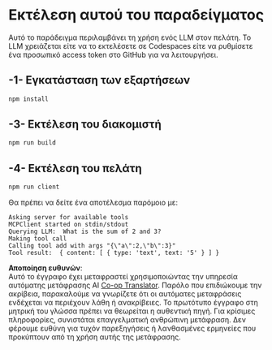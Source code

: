 <!--
CO_OP_TRANSLATOR_METADATA:
{
  "original_hash": "6d6315e03f591fb5a39be91da88585dc",
  "translation_date": "2025-07-13T19:19:55+00:00",
  "source_file": "03-GettingStarted/03-llm-client/solution/typescript/README.md",
  "language_code": "el"
}
-->
# Εκτέλεση αυτού του παραδείγματος

Αυτό το παράδειγμα περιλαμβάνει τη χρήση ενός LLM στον πελάτη. Το LLM χρειάζεται είτε να το εκτελέσετε σε Codespaces είτε να ρυθμίσετε ένα προσωπικό access token στο GitHub για να λειτουργήσει.

## -1- Εγκατάσταση των εξαρτήσεων

```bash
npm install
```

## -3- Εκτέλεση του διακομιστή

```bash
npm run build
```

## -4- Εκτέλεση του πελάτη

```sh
npm run client
```

Θα πρέπει να δείτε ένα αποτέλεσμα παρόμοιο με:

```text
Asking server for available tools
MCPClient started on stdin/stdout
Querying LLM:  What is the sum of 2 and 3?
Making tool call
Calling tool add with args "{\"a\":2,\"b\":3}"
Tool result:  { content: [ { type: 'text', text: '5' } ] }
```

**Αποποίηση ευθυνών**:  
Αυτό το έγγραφο έχει μεταφραστεί χρησιμοποιώντας την υπηρεσία αυτόματης μετάφρασης AI [Co-op Translator](https://github.com/Azure/co-op-translator). Παρόλο που επιδιώκουμε την ακρίβεια, παρακαλούμε να γνωρίζετε ότι οι αυτόματες μεταφράσεις ενδέχεται να περιέχουν λάθη ή ανακρίβειες. Το πρωτότυπο έγγραφο στη μητρική του γλώσσα πρέπει να θεωρείται η αυθεντική πηγή. Για κρίσιμες πληροφορίες, συνιστάται επαγγελματική ανθρώπινη μετάφραση. Δεν φέρουμε ευθύνη για τυχόν παρεξηγήσεις ή λανθασμένες ερμηνείες που προκύπτουν από τη χρήση αυτής της μετάφρασης.